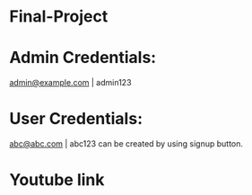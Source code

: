 # Final-Project

# Admin Credentials: 
admin@example.com | admin123

# User Credentials:
abc@abc.com | abc123
can be created by using signup button.

# Youtube link
